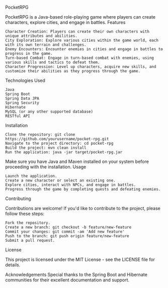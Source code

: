 PocketRPG

PocketRPG is a Java-based role-playing game where players can create characters, explore cities, and engage in battles.
Features

    Character Creation: Players can create their own characters with unique attributes and abilities.
    City Exploration: Explore various cities within the game world, each with its own terrain and challenges.
    Enemy Encounters: Encounter enemies in cities and engage in battles to progress in the game.
    Turn-based Combat: Engage in turn-based combat with enemies, using various skills and tactics to defeat them.
    Character Progression: Level up characters, acquire new skills, and customize their abilities as they progress through the game.

Technologies Used

    Java
    Spring Boot
    Spring Data JPA
    Spring Security
    Hibernate
    MySQL (or any other supported database)
    RESTful API

Installation

    Clone the repository: git clone https://github.com/yourusername/pocket-rpg.git
    Navigate to the project directory: cd pocket-rpg
    Build the project: mvn clean install
    Run the application: java -jar target/pocket-rpg.jar

Make sure you have Java and Maven installed on your system before proceeding with the installation.
Usage

    Launch the application.
    Create a new character or select an existing one.
    Explore cities, interact with NPCs, and engage in battles.
    Progress through the game by completing quests and defeating enemies.

Contributing

Contributions are welcome! If you'd like to contribute to the project, please follow these steps:

    Fork the repository.
    Create a new branch: git checkout -b feature/new-feature
    Commit your changes: git commit -am 'Add new feature'
    Push to the branch: git push origin feature/new-feature
    Submit a pull request.

License

This project is licensed under the MIT License - see the LICENSE file for details.

Acknowledgements
    Special thanks to the Spring Boot and Hibernate communities for their excellent documentation and support.
